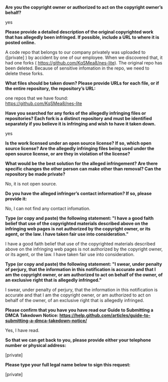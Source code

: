 **Are you the copyright owner or authorized to act on the copyright owner’s behalf?**

yes

**Please provide a detailed description of the original copyrighted work that has allegedly been infringed. If possible, include a URL to where it is posted online.** 

A code repo that belongs to our company privately was uploaded to ([private] ) by accident by one of our employee. When we discovered that, it had one forks ( https://github.com/KqSMea8/nes-lite). The original repo has been deleted. Because of sensitive infomation in the repo, we need to delete these forks.

**What files should be taken down? Please provide URLs for each file, or if the entire repository, the repository’s URL:** 

one repos that we have found:   
https://github.com/KqSMea8/nes-lite

**Have you searched for any forks of the allegedly infringing files or repositories? Each fork is a distinct repository and must be identified separately if you believe it is infringing and wish to have it taken down.** 

yes

**Is the work licensed under an open source license? If so, which open source license? Are the allegedly infringing files being used under the open source license, or are they in violation of the license?**

**What would be the best solution for the alleged infringement? Are there specific changes the other person can make other than removal? Can the repository be made private?**

No, it is not open source.

**Do you have the alleged infringer’s contact information? If so, please provide it:**

No, I can not find any contact infomation.

**Type (or copy and paste) the following statement: "I have a good faith belief that use of the copyrighted materials described above on the infringing web pages is not authorized by the copyright owner, or its agent, or the law. I have taken fair use into consideration."** 

I have a good faith belief that use of the copyrighted materials described above on the infringing web pages is not authorized by the copyright owner, or its agent, or the law. I have taken fair use into consideration.

**Type (or copy and paste) the following statement: "I swear, under penalty of perjury, that the information in this notification is accurate and that I am the copyright owner, or am authorized to act on behalf of the owner, of an exclusive right that is allegedly infringed."**

I swear, under penalty of perjury, that the information in this notification is accurate and that I am the copyright owner, or am authorized to act on behalf of the owner, of an exclusive right that is allegedly infringed.

**Please confirm that you have you have read our Guide to Submitting a DMCA Takedown Notice: https://help.github.com/articles/guide-to-submitting-a-dmca-takedown-notice/** 

Yes, I have read.

**So that we can get back to you, please provide either your telephone number or physical address:**

[private]

**Please type your full legal name below to sign this request:** 

[private] 
